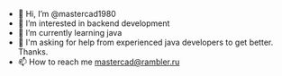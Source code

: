 - 👋 Hi, I’m @mastercad1980
- 👀 I’m interested in backend development
- 🌱 I’m currently learning java
- 💞️ I'm asking for help from experienced java developers to get better. Thanks.
- 📫 How to reach me mastercad@rambler.ru

<!---
mastercad1980/mastercad1980 is a ✨ special ✨ repository because its `README.md` (this file) appears on your GitHub profile.
You can click the Preview link to take a look at your changes.
--->

